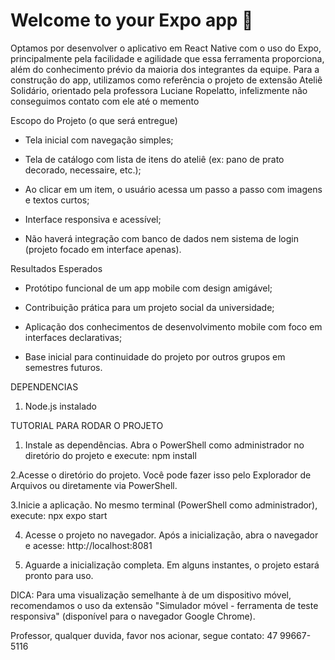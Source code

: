 # Welcome to your Expo app 👋

Optamos por desenvolver o aplicativo em React Native com o uso do Expo, principalmente pela facilidade e agilidade que essa ferramenta proporciona, além do conhecimento prévio da maioria dos integrantes da equipe. Para a construção do app, utilizamos como referência o projeto de extensão Ateliê Solidário, orientado pela professora Luciane Ropelatto, infelizmente não conseguimos contato com ele até o memento

Escopo do Projeto (o que será entregue)
- Tela inicial com navegação simples;

- Tela de catálogo com lista de itens do ateliê (ex: pano de prato decorado, necessaire, etc.);

- Ao clicar em um item, o usuário acessa um passo a passo com imagens e textos curtos;

- Interface responsiva e acessível;

- Não haverá integração com banco de dados nem sistema de login (projeto focado em interface apenas).

Resultados Esperados
- Protótipo funcional de um app mobile com design amigável;

- Contribuição prática para um projeto social da universidade;

- Aplicação dos conhecimentos de desenvolvimento mobile com foco em interfaces declarativas;

- Base inicial para continuidade do projeto por outros grupos em semestres futuros.

DEPENDENCIAS
1. Node.js instalado

TUTORIAL PARA RODAR O PROJETO

1. Instale as dependências. Abra o PowerShell como administrador no diretório do projeto e execute: npm install

2.Acesse o diretório do projeto. Você pode fazer isso pelo Explorador de Arquivos ou diretamente via PowerShell.

3.Inicie a aplicação. No mesmo terminal (PowerShell como administrador), execute: npx expo start

4. Acesse o projeto no navegador. Após a inicialização, abra o navegador e acesse: http://localhost:8081

5. Aguarde a inicialização completa. Em alguns instantes, o projeto estará pronto para uso.

DICA: Para uma visualização semelhante à de um dispositivo móvel, recomendamos o uso da extensão "Simulador móvel - ferramenta de teste responsiva" (disponível para o navegador Google Chrome).

Professor, qualquer duvida, favor nos acionar, segue contato: 47 99667-5116
